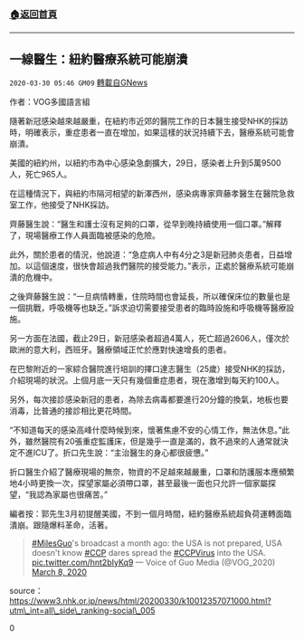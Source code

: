 ###  [:house:返回首頁](https://github.com/ourhimalayas/txt)
---

## 一線醫生：紐約醫療系統可能崩潰
`2020-03-30 05:46 GM09` [轉載自GNews](https://gnews.org/zh-hant/157044/)

作者：VOG多國語言組

隨著新冠感染越來越嚴重，在紐約市近郊的醫院工作的日本醫生接受NHK的採訪時，明確表示，重症患者一直在增加，如果這樣的狀況持續下去，醫療系統可能會崩潰。

美國的紐約州，以紐約市為中心感染急劇擴大，29日，感染者上升到5萬9500人，死亡965人。

在這種情況下，與紐約市隔河相望的新澤西州，感染病專家齊藤孝醫生在醫院急救室工作，他接受了NHK採訪。

齊藤醫生說：“醫生和護士沒有足夠的口罩，從早到晚持續使用一個口罩。”解釋了，現場醫療工作人員面臨被感染的危險。

此外，關於患者的情況，他說道：“急症病人中有4分之3是新冠肺炎患者，日益增加。以這個速度，很快會超過我們醫院的接受能力。”表示，正處於醫療系統可能崩潰的危機中。

之後齊藤醫生說：“一旦病情轉重，住院時間也會延長，所以確保床位的數量也是一個挑戰，呼吸機等也缺乏。”訴求迫切需要接受患者的臨時設施和呼吸機等醫療設施。

另一方面在法國，截止29日，新冠感染者超過4萬人，死亡超過2606人，僅次於歐洲的意大利，西班牙。醫療領域正忙於應對快速增長的患者。

在巴黎附近的一家綜合醫院進行培訓的擇口達志醫生（25歲）接受NHK的採訪，介紹現場的狀況。上個月底一天只有幾個重症患者，現在激增到每天約100人。

另外，每次接診感染新冠的患者，為除去病毒都要進行20分鐘的換氣，地板也要消毒，比普通的接診相比更花時間。

“不知道每天的感染高峰什麼時候到來，懷著焦慮不安的心情工作，無法休息。”此外，雖然醫院有20張重症監護床，但是幾乎一直是滿的，救不過來的人通常就決定不進ICU了。折口先生說：“主治醫生的身心都很疲憊。”

折口醫生介紹了醫療現場的無奈，物資的不足越來越嚴重，口罩和防護服本應頻繁地4小時更換一次，探望家屬必須帶口罩，甚至最後一面也只允許一個家屬探望，“我認為家屬也很痛苦。”

編者按：郭先生3月初提醒美國，不到一個月時間，紐約醫療系統超負荷運轉面臨潰崩。跟隨爆料革命，活著。

> [#MilesGuo](https://twitter.com/hashtag/MilesGuo?src=hash&amp;ref_src=twsrc%5Etfw)'s broadcast a month ago: the USA is not prepared, USA doesn't know [#CCP](https://twitter.com/hashtag/CCP?src=hash&amp;ref_src=twsrc%5Etfw) dares spread the [#CCPVirus](https://twitter.com/hashtag/CCPVirus?src=hash&amp;ref_src=twsrc%5Etfw) into the USA. [pic.twitter.com/hnt2bIyKq9](https://t.co/hnt2bIyKq9)
> — Voice of Guo Media (@VOG\_2020) [March 8, 2020](https://twitter.com/VOG_2020/status/1236486078288121858?ref_src=twsrc%5Etfw)

source： https://www3.nhk.or.jp/news/html/20200330/k10012357071000.html?utm\_int=all\_side\_ranking-social\_005

0
